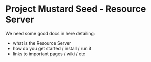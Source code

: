 Project Mustard Seed - Resource Server
======================================

We need some good docs in here detailing:

* what is the Resource Server
* how do you get started / install / run it
* links to important pages / wiki / etc
